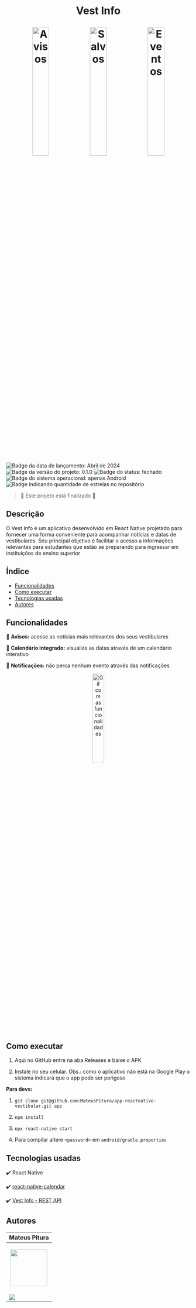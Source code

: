 <h1 align="center"> 
  <p>Vest Info</p> 
  <img src="https://github.com/MateusPitura/app-reactnative-vestibular/assets/119008106/905ef900-241b-4fd4-a764-07a6d6f3ecf0" alt="Avisos" width="30%"> 
  <img src="https://github.com/MateusPitura/app-reactnative-vestibular/assets/119008106/4077bdf3-54f1-4bee-b233-188327ac4b41" alt="Salvos" width="30%"> 
  <img src="https://github.com/MateusPitura/app-reactnative-vestibular/assets/119008106/313f7e05-5810-49f3-a3c2-2f14225b9b94" alt="Eventos" width="30%"> 
</h1> 

<p> 
  <img src="https://img.shields.io/badge/Release-Abr%202024-green" alt="Badge da data de lançamento: Abril de 2024">  
  <img src="https://img.shields.io/badge/Version-0.1.0-blue" alt="Badge da versão do projeto: 0.1.0">  
  <img src="https://img.shields.io/badge/Status-Closed-brightgreen" alt="Badge do status: fechado">  
  <img src="https://img.shields.io/badge/OS-Android-red" alt="Badge do sistema operacional: apenas Android">  
  <img src="https://img.shields.io/github/stars/MateusPitura/app-reactnative-vestibular?style=social" alt="Badge indicando quantidade de estrelas no repositório"> 
</p> 

> :checkered_flag: Este projeto está finalizado :checkered_flag:  

## Descrição 

O Vest Info é um aplicativo desenvolvido em React Native projetado para fornecer uma forma conveniente para acompanhar notícias e datas de vestibulares. Seu principal objetivo é facilitar o acesso a informações relevantes para estudantes que estão se preparando para ingressar em instituições de ensino superior

## Índice 

- [Funcionalidades](#funcionalidades) 
- [Como executar](#como-executar) 
- [Tecnologias usadas](#tecnologias-usadas) 
- [Autores](#autores) 

## Funcionalidades 

:mega: **Avisos:** acesse as notícias mais relevantes dos seus vestibulares

:calendar: **Calendário integrado:** visualize as datas através de um calendário interativo 

:bell: **Notificações:** não perca nenhum evento através das notificações

<p align="center"> 
  <img src="https://github.com/MateusPitura/app-reactnative-vestibular/assets/119008106/157450e8-5b21-4b1c-a214-cff2a3535c10" alt="Gif com as funcionalidades" width="25%"> 
</p>

## Como executar 

1. Aqui no GitHub entre na aba Releases e baixe o APK 

2. Instale no seu celular. Obs.: como o aplicativo não está na Google Play o sistema indicará que o app pode ser perigoso  

**Para devs:** 

1. `git clone git@github.com:MateusPitura/app-reactnative-vestibular.git app`  

2. `npm install` 

3. `npx react-native start`

4. Para compilar altere `<password>` em `android/gradle.properties`

## Tecnologias usadas 

:heavy_check_mark: React Native 

:heavy_check_mark: [react-native-calendar](https://github.com/wix/react-native-calendars)
 
:heavy_check_mark: [Vest Info - REST API](https://github.com/MateusPitura/api-spring-vestibular)

## Autores 

| Mateus Pitura | 
|------| 
| <p align="center"><img src="https://user-images.githubusercontent.com/119008106/227821967-fac62c31-0d62-485b-829e-ef56c033e21a.jpeg" width="100" height="100"></p> | 
| <a href="https://www.linkedin.com/in/mateuspitura/"><img src="https://img.shields.io/badge/LinkedIn-0077B5?style=for-the-badge&logo=linkedin&logoColor=white"> |
